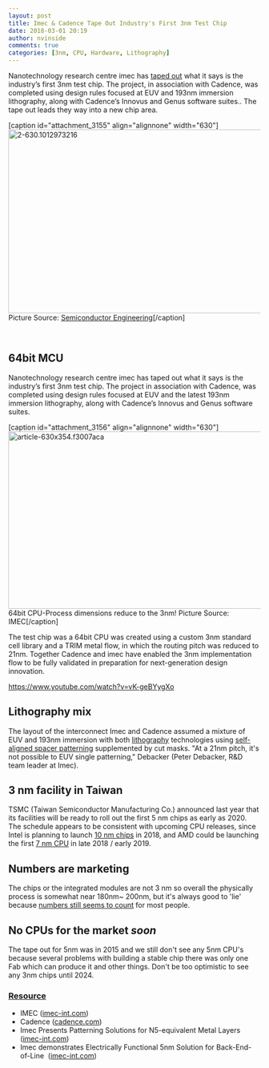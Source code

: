 ```yaml
---
layout: post
title: Imec & Cadence Tape Out Industry's First 3nm Test Chip
date: 2018-03-01 20:19
author: nvinside
comments: true
categories: [3nm, CPU, Hardware, Lithography]
---
```

Nanotechnology research centre imec has <a href="https://en.wikipedia.org/wiki/Tape-out" target="_blank" rel="noopener">taped out</a> what it says is the industry’s first 3nm test chip. The project, in association with Cadence, was completed using design rules focused at EUV and 193nm immersion lithography, along with Cadence’s Innovus and Genus software suites.. The tape out leads they way into a new chip area.

[caption id="attachment_3155" align="alignnone" width="630"]<img class="alignnone size-full wp-image-3155" src="https://chefkochblog.files.wordpress.com/2018/03/2-630-1012973216.png" alt="2-630.1012973216" width="630" height="367" /> Picture Source: <a class="external-link" href="https://semiengineering.com/transistor-options-beyond-3nm/" target="_blank" rel="noopener">Semiconductor Engineering</a>[/caption]

<!--more-->

&nbsp;

<h2>64bit MCU</h2>

Nanotechnology research centre imec has taped out what it says is the industry’s first 3nm test chip. The project in association with Cadence, was completed using design rules focused at EUV and the latest 193nm immersion lithography, along with Cadence’s Innovus and Genus software suites.

[caption id="attachment_3156" align="alignnone" width="630"]<img class="alignnone size-full wp-image-3156" src="https://chefkochblog.files.wordpress.com/2018/03/article-630x354-f3007aca.jpg" alt="article-630x354.f3007aca" width="630" height="354" /> 64bit CPU-Process dimensions reduce to the 3nm! Picture Source: IMEC[/caption]

The test chip was a 64bit CPU was created using a custom 3nm standard cell library and a TRIM metal flow, in which the routing pitch was reduced to 21nm. Together Cadence and imec have enabled the 3nm implementation flow to be fully validated in preparation for next-generation design innovation.

https://www.youtube.com/watch?v=vK-geBYygXo

<h2>Lithography mix</h2>

The layout of the interconnect Imec and Cadence assumed a mixture of EUV and 193nm immersion with both <a href="http://www.tech-g.com/2013/06/28/intel-processor-lithography-explained/" target="_blank" rel="noopener">lithography</a> technologies using <a href="https://en.wikipedia.org/wiki/Computational_lithography" target="_blank" rel="noopener">self-aligned spacer patterning</a> supplemented by cut masks. "At a 21nm pitch, it's not possible to EUV single patterning," Debacker (Peter Debacker, R&amp;D team leader at Imec).

<h2>3 nm facility in Taiwan</h2>

TSMC (Taiwan Semiconductor Manufacturing Co.) announced last year that its facilities will be ready to roll out the first 5 nm chips as early as 2020. The schedule appears to be consistent with upcoming CPU releases, since Intel is planning to launch <a class="internal-link" href="https://www.notebookcheck.net/Intel-10-nm-Ice-lake-will-supercede-8th-generation-processors.241668.0.html" target="_self">10 nm chips</a> in 2018, and AMD could be launching the first <a class="internal-link" href="https://www.notebookcheck.net/AMD-says-Ryzen-was-a-worst-case-scenario-reveals-details-on-Ryzen-2.246354.0.html" target="_self">7 nm CPU</a> in late 2018 / early 2019.

<h2>Numbers are marketing</h2>

The chips or the integrated modules are not 3 nm so overall the physically process is somewhat near 180nm~ 200nm, but it's always good to 'lie' because <a href="https://www.golem.de/news/fertigungstechnik-das-nanometer-marketing-1709-129983.html" target="_blank" rel="noopener">numbers still seems to count</a> for most people.

<h2>No CPUs for the market <em>soon</em></h2>

The tape out for 5nm was in 2015 and we still don't see any 5nm CPU's because several problems with building a stable chip there was only one Fab which can produce it and other things. Don't be too optimistic to see any 3nm chips until 2024.

<h3><span style="text-decoration:underline;">Resource</span></h3>

<ul>
    <li>IMEC (<a class="external-link" href="https://www.imec-int.com/en/home" target="_blank" rel="noopener">imec-int.com</a>)</li>
    <li>Cadence (<a class="external-link" href="https://www.cadence.com/content/cadence-www/global/en_US/home.html" target="_blank" rel="noopener">cadence.com</a>)</li>
    <li>Imec Presents Patterning Solutions for N5-equivalent Metal Layers (<a href="https://www.imec-int.com/en/articles/imec-presents-patterning-solutions-for-n5-equivalent-metal-layers" target="_blank" rel="noopener">imec-int.com</a>)</li>
    <li>Imec demonstrates Electrically Functional 5nm Solution for Back-End-of-Line  (<a href="https://www.imec-int.com/en/articles/imec-demonstrates-electrically-functional-5nm-solution-for-back-end-of-line" target="_blank" rel="noopener">imec-int.com</a>)</li>
</ul>
